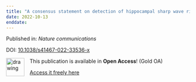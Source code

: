 ```yaml
---
title: "A consensus statement on detection of hippocampal sharp wave ripples and differentiation from other fast oscillations."
date: 2022-10-13
enddate:
---
```


Published in: *Nature communications*

DOI: [10.1038/s41467-022-33536-x](https://doi.org/10.1038/s41467-022-33536-x)

<img src="https://upload.wikimedia.org/wikipedia/commons/thumb/7/77/Open_Access_logo_PLoS_transparent.svg/800px-Open_Access_logo_PLoS_transparent.svg.png" alt="drawing" width="50" align="left"/> &nbsp;&nbsp;&nbsp;This publication is available in **Open Access**! (Gold OA)

&nbsp;&nbsp;&nbsp;<a href="https://www.nature.com/articles/s41467-022-33536-x.pdf">Access it freely here</a>

